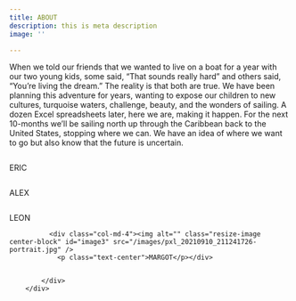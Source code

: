 ```yaml
---
title: ABOUT
description: this is meta description
image: ''

---
```

When we told our friends that we wanted to live on a boat for a year with our two young kids, some said, “That sounds really hard” and others said, “You’re living the dream.” The reality is that both are true. We have been planning this adventure for years, wanting to expose our children to new cultures, turquoise waters, challenge, beauty, and the wonders of sailing. A dozen Excel spreadsheets later, here we are, making it happen. For the next 10-months we’ll be sailing north up through the Caribbean back to the United States, stopping where we can. We have an idea of where we want to go but also know that the future is uncertain.

 <section class="part2">
        <div class="container">
            <div class="row">
                <div class="col-md-4">
                <img alt="" class="resize-image center-block" id="image1" src="/images/pxl_20210910_211241726-portrait.jpg" /> 
                <p class="text-center">ERIC</p></div>
                <div class="col-md-4"><img alt="" class="resize-image center-block" id="image2" src="/images/pxl_20210910_211241726-portrait.jpg" />
                <p class="text-center">ALEX</p></div>
                 <div class="col-md-4"><img alt="" class="resize-image center-block" id="image3" src="/images/pxl_20210910_211241726-portrait.jpg" />
                <p class="text-center">LEON</p></div>
              
              <div class="col-md-4"><img alt="" class="resize-image center-block" id="image3" src="/images/pxl_20210910_211241726-portrait.jpg" />
                <p class="text-center">MARGOT</p></div>
              
              
            </div>
        </div>
</section>